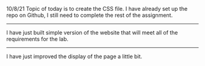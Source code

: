 10/8/21
Topic of today is to create the CSS file. I have already set up the repo on Github, I still need to complete the rest of the assignment. 

___
I have just built simple version of the website that will meet all of the requirements for the lab.

___
I have just improved the display of the page a little bit.